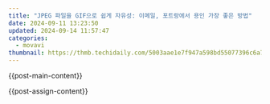 ```yaml
---
title: "JPEG 파일을 GIF으로 쉽게 자유성: 이메일, 포트랑에서 용인 가장 좋은 방법"
date: 2024-09-11 13:23:50
updated: 2024-09-14 11:57:47
categories:
  - movavi
thumbnail: https://thmb.techidaily.com/5003aae1e7f947a598bd55077396c6a77042379632f2075c2e5462803d44d042.jpg
---
```


{{post-main-content}}

<ins class="adsbygoogle"
     style="display:block"
     data-ad-format="autorelaxed"
     data-ad-client="ca-pub-7571918770474297"
     data-ad-slot="1223367746"></ins>

{{post-assign-content}}

<ins class="adsbygoogle"
     style="display:block"
     data-ad-client="ca-pub-7571918770474297"
     data-ad-slot="8358498916"
     data-ad-format="auto"
     data-full-width-responsive="true"></ins>
